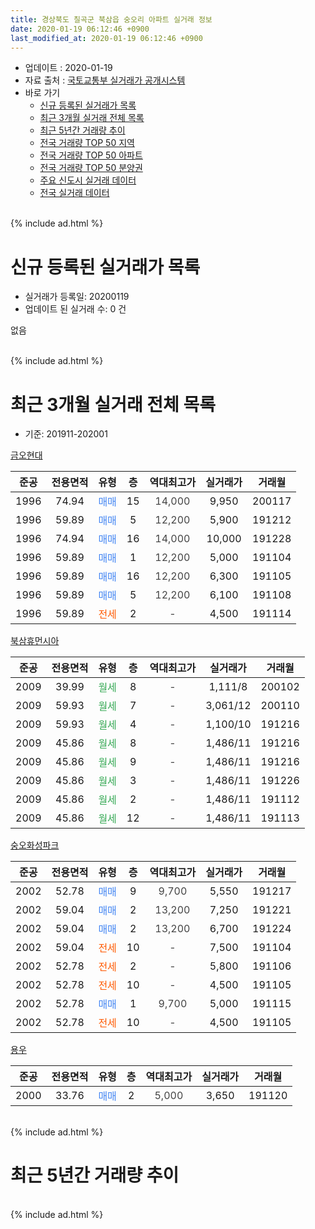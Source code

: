 ```yaml
---
title: 경상북도 칠곡군 북삼읍 숭오리 아파트 실거래 정보
date: 2020-01-19 06:12:46 +0900
last_modified_at: 2020-01-19 06:12:46 +0900
---
```


* 업데이트 : 2020-01-19
* 자료 출처 : [국토교통부 실거래가 공개시스템](http://rt.molit.go.kr)
* 바로 가기
    * [신규 등록된 실거래가 목록](#신규-등록된-실거래가-목록)
    * [최근 3개월 실거래 전체 목록](#최근-3개월-실거래-전체-목록)
    * [최근 5년간 거래량 추이](#최근-5년간-거래량-추이)
    * [전국 거래량 TOP 50 지역](https://apt-info.github.io/apt-trade-info/최근-3개월-전국에서-가장-거래가-많이-발생한-지역)
    * [전국 거래량 TOP 50 아파트](https://apt-info.github.io/apt-trade-info/최근-3개월-전국에서-가장-거래가-많이-발생한-아파트)
    * [전국 거래량 TOP 50 분양권](https://apt-info.github.io/apt-trade-info/최근-3개월-전국에서-가장-거래가-많이-발생한-분양권)
    * [주요 신도시 실거래 데이터](https://apt-info.github.io/apt-trade-info/주요-신도시)
    * [전국 실거래 데이터](https://apt-info.github.io/apt-trade-info/전국)
<br>
{% include ad.html %}
<br>

# 신규 등록된 실거래가 목록
* 실거래가 등록일: 20200119
* 업데이트 된 실거래 수: 0 건

없음

<br>
{% include ad.html %}
<br>

# 최근 3개월 실거래 전체 목록
* 기준: 201911-202001


[금오현대](https://search.naver.com/search.naver?query=%EA%B2%BD%EC%83%81%EB%B6%81%EB%8F%84+%EC%B9%A0%EA%B3%A1%EA%B5%B0+%EB%B6%81%EC%82%BC%EC%9D%8D+%EC%88%AD%EC%98%A4%EB%A6%AC+%EA%B8%88%EC%98%A4%ED%98%84%EB%8C%80)

|준공|전용면적|유형|층|역대최고가|실거래가|거래월|
|:---:|:---:|:---:|:---:|:---:|:---:|:---:|
|1996|74.94|<span style="color:#4285f3">매매</span>|15|<span style="color:#444444">14,000</span>|9,950|200117|
|1996|59.89|<span style="color:#4285f3">매매</span>|5|<span style="color:#444444">12,200</span>|5,900|191212|
|1996|74.94|<span style="color:#4285f3">매매</span>|16|<span style="color:#444444">14,000</span>|10,000|191228|
|1996|59.89|<span style="color:#4285f3">매매</span>|1|<span style="color:#444444">12,200</span>|5,000|191104|
|1996|59.89|<span style="color:#4285f3">매매</span>|16|<span style="color:#444444">12,200</span>|6,300|191105|
|1996|59.89|<span style="color:#4285f3">매매</span>|5|<span style="color:#444444">12,200</span>|6,100|191108|
|1996|59.89|<span style="color:#ff5a00">전세</span>|2|<span style="color:#444444">-</span>|4,500|191114|

[북삼휴먼시아](https://search.naver.com/search.naver?query=%EA%B2%BD%EC%83%81%EB%B6%81%EB%8F%84+%EC%B9%A0%EA%B3%A1%EA%B5%B0+%EB%B6%81%EC%82%BC%EC%9D%8D+%EC%88%AD%EC%98%A4%EB%A6%AC+%EB%B6%81%EC%82%BC%ED%9C%B4%EB%A8%BC%EC%8B%9C%EC%95%84)

|준공|전용면적|유형|층|역대최고가|실거래가|거래월|
|:---:|:---:|:---:|:---:|:---:|:---:|:---:|
|2009|39.99|<span style="color:#34a853">월세</span>|8|<span style="color:#444444">-</span>|1,111/8|200102|
|2009|59.93|<span style="color:#34a853">월세</span>|7|<span style="color:#444444">-</span>|3,061/12|200110|
|2009|59.93|<span style="color:#34a853">월세</span>|4|<span style="color:#444444">-</span>|1,100/10|191216|
|2009|45.86|<span style="color:#34a853">월세</span>|8|<span style="color:#444444">-</span>|1,486/11|191216|
|2009|45.86|<span style="color:#34a853">월세</span>|9|<span style="color:#444444">-</span>|1,486/11|191216|
|2009|45.86|<span style="color:#34a853">월세</span>|3|<span style="color:#444444">-</span>|1,486/11|191226|
|2009|45.86|<span style="color:#34a853">월세</span>|2|<span style="color:#444444">-</span>|1,486/11|191112|
|2009|45.86|<span style="color:#34a853">월세</span>|12|<span style="color:#444444">-</span>|1,486/11|191113|

[숭오화성파크](https://search.naver.com/search.naver?query=%EA%B2%BD%EC%83%81%EB%B6%81%EB%8F%84+%EC%B9%A0%EA%B3%A1%EA%B5%B0+%EB%B6%81%EC%82%BC%EC%9D%8D+%EC%88%AD%EC%98%A4%EB%A6%AC+%EC%88%AD%EC%98%A4%ED%99%94%EC%84%B1%ED%8C%8C%ED%81%AC)

|준공|전용면적|유형|층|역대최고가|실거래가|거래월|
|:---:|:---:|:---:|:---:|:---:|:---:|:---:|
|2002|52.78|<span style="color:#4285f3">매매</span>|9|<span style="color:#444444">9,700</span>|5,550|191217|
|2002|59.04|<span style="color:#4285f3">매매</span>|2|<span style="color:#444444">13,200</span>|7,250|191221|
|2002|59.04|<span style="color:#4285f3">매매</span>|2|<span style="color:#444444">13,200</span>|6,700|191224|
|2002|59.04|<span style="color:#ff5a00">전세</span>|10|<span style="color:#444444">-</span>|7,500|191104|
|2002|52.78|<span style="color:#ff5a00">전세</span>|2|<span style="color:#444444">-</span>|5,800|191106|
|2002|52.78|<span style="color:#ff5a00">전세</span>|10|<span style="color:#444444">-</span>|4,500|191105|
|2002|52.78|<span style="color:#4285f3">매매</span>|1|<span style="color:#444444">9,700</span>|5,000|191115|
|2002|52.78|<span style="color:#ff5a00">전세</span>|10|<span style="color:#444444">-</span>|4,500|191105|

[용우](https://search.naver.com/search.naver?query=%EA%B2%BD%EC%83%81%EB%B6%81%EB%8F%84+%EC%B9%A0%EA%B3%A1%EA%B5%B0+%EB%B6%81%EC%82%BC%EC%9D%8D+%EC%88%AD%EC%98%A4%EB%A6%AC+%EC%9A%A9%EC%9A%B0)

|준공|전용면적|유형|층|역대최고가|실거래가|거래월|
|:---:|:---:|:---:|:---:|:---:|:---:|:---:|
|2000|33.76|<span style="color:#4285f3">매매</span>|2|<span style="color:#444444">5,000</span>|3,650|191120|


<br>
{% include ad.html %}
<br>

# 최근 5년간 거래량 추이


<div style="width:100%;">
    <canvas id="deal_progress" height="200"></canvas>
</div>

<script>
new Chart(document.getElementById("deal_progress"), {
    type: 'line',
    data: {
        labels: ['201501','201502','201503','201504','201505','201506','201507','201508','201509','201510','201511','201512','201601','201602','201603','201604','201605','201606','201607','201608','201609','201610','201611','201612','201701','201702','201703','201704','201705','201706','201707','201708','201709','201710','201711','201712','201801','201802','201803','201804','201805','201806','201807','201808','201809','201810','201811','201812','201901','201902','201903','201904','201905','201906','201907','201908','201909','201910','201911','201912','202001'],
        datasets: [{
            label: '매매',
            pointRadius: 1,
            data: [15, 9, 11, 10, 10, 4, 7, 11, 9, 10, 8, 4, 11, 9, 9, 5, 3, 3, 10, 5, 5, 4, 2, 7, 7, 8, 8, 3, 3, 5, 10, 6, 6, 5, 6, 4, 7, 4, 4, 7, 3, 4, 3, 2, 4, 3, 5, 2, 1, 4, 5, 4, 3, 8, 3, 4, 5, 4, 5, 5, 1],
            borderColor: "rgba(255, 201, 14, 1)",
            backgroundColor: "rgba(255, 201, 14, 0.5)",
            fill: false,
            lineTension: 0
        },{
            label: '전월세',
            pointRadius: 1,
            data: [3, 7, 8, 9, 6, 1, 4, 6, 11, 20, 10, 8, 5, 9, 6, 4, 4, 6, 5, 5, 3, 4, 2, 4, 6, 10, 3, 2, 7, 5, 2, 9, 8, 24, 6, 8, 4, 7, 3, 7, 7, 9, 4, 3, 6, 2, 1, 5, 0, 7, 5, 4, 1, 1, 5, 6, 12, 20, 7, 4, 2],
            borderColor: "rgba(0, 141, 185, 1)",
            backgroundColor: "rgba(0, 141, 185, 0.5)",
            fill: false,
            lineTension: 0
        }
        ]
    },
    options: {
        responsive: true,
        title: {
            display: false
        },
        tooltips: {
            mode: 'index',
            intersect: false
        },
        hover: {
            mode: 'nearest',
            intersect: true
        },
        scales: {
            xAxes: [{
                display: true,
                scaleLabel: {
                    display: true,
                    labelString: '년/월'
                }
            }],
            yAxes: [{
                display: true,
                ticks: {
                    suggestedMin: 0,
                },
                scaleLabel: {
                    display: true,
                    labelString: '실거래 수'
                }
            }]
        }
    }
});

</script>


<br>
{% include ad.html %}
<br>

